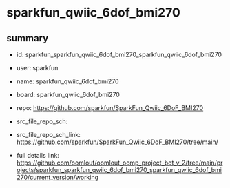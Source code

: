 # sparkfun_qwiic_6dof_bmi270
 
## summary 
* id: sparkfun_sparkfun_qwiic_6dof_bmi270_sparkfun_qwiic_6dof_bmi270
* user: sparkfun
* name: sparkfun_qwiic_6dof_bmi270
* board: sparkfun_qwiic_6dof_bmi270
* repo: https://github.com/sparkfun/SparkFun_Qwiic_6DoF_BMI270



* src_file_repo_sch: 
* src_file_repo_sch_link: https://github.com/sparkfun/SparkFun_Qwiic_6DoF_BMI270/tree/main/
* full details link: https://github.com/oomlout/oomlout_oomp_project_bot_v_2/tree/main/projects/sparkfun_sparkfun_qwiic_6dof_bmi270_sparkfun_qwiic_6dof_bmi270/current_version/working  







